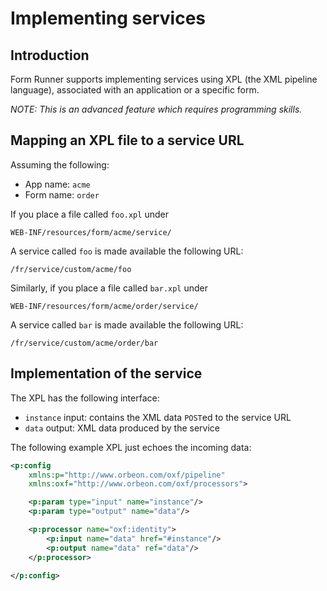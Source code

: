 # Implementing services

## Introduction

Form Runner supports implementing services using XPL (the XML pipeline language), associated with an application or a specific form.

_NOTE: This is an advanced feature which requires programming skills._

## Mapping an XPL file to a service URL

Assuming the following:

- App name: `acme`
- Form name: `order`

If you place a file called `foo.xpl` under

```
WEB-INF/resources/form/acme/service/
```

A service called `foo` is made available the following URL:

```
/fr/service/custom/acme/foo
````

Similarly, if you place a file called `bar.xpl` under

```
WEB-INF/resources/form/acme/order/service/
```

A service called `bar` is made available the following URL:

```
/fr/service/custom/acme/order/bar
````

## Implementation of the service

The XPL has the following interface:

- `instance` input: contains the XML data `POST`ed to the service URL
- `data` output: XML data produced by the service

The following example XPL just echoes the incoming data:

```xml
<p:config
    xmlns:p="http://www.orbeon.com/oxf/pipeline"
    xmlns:oxf="http://www.orbeon.com/oxf/processors">

    <p:param type="input" name="instance"/>
    <p:param type="output" name="data"/>

    <p:processor name="oxf:identity">
        <p:input name="data" href="#instance"/>
        <p:output name="data" ref="data"/>
    </p:processor>

</p:config>
```

